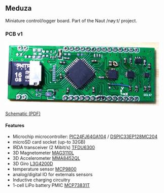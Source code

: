 ## Meduza

Miniature control/logger board. Part of the Naut /nøyːt/ project.

### PCB v1

![alt text](eagle/meduza01/images/P1040171_crop_small.jpg "Meduza PCB")

[Schematic (PDF)](eagle/meduza01/meduza01.pdf)

#### Features
 * Microchip microcontroller: [PIC24FJ64GA104](http://www.microchip.com/mymicrochip/filehandler.aspx?ddocname=en544252) / [DSPIC33EP128MC204](http://www.microchip.com/mymicrochip/filehandler.aspx?ddocname=en556386)
 * microSD card socket (up-to 32GB)
 * IRDA transceiver (2 Mibit/s) [TFDU6300](http://media.digikey.com/pdf/Data%20Sheets/Vishay%20Semiconductors/TFDU6300.pdf)
 * 3D Magnetometer [MAG3110L](http://cache.freescale.com/files/sensors/doc/data_sheet/MAG3110.pdf)
 * 3D Accelerometer [MMA8452QL](http://cache.freescale.com/files/sensors/doc/data_sheet/MMA8452Q.pdf)
 * 3D Giro [L3G4200D](http://www.st.com/web/en/resource/technical/document/datasheet/CD00265057.pdf)
 * temperature sensor [MCP9800](http://www.microchip.com/mymicrochip/filehandler.aspx?ddocname=en021183)
 * analog/digital IO for externals sensors
 * Inductive charging circuitry
 * 1-cell LiPo battery PMIC [MCP73831T](http://www.microchip.com/mymicrochip/filehandler.aspx?ddocname=en026002)
